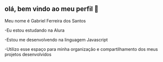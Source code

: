 

## olá, bem vindo ao meu perfil 👋

Meu nome é Gabriel Ferreira dos Santos

-Eu estou estudando na Alura

-Estou me desenvolvendo na linguagem Javascript

-Utilizo esse espaço para minha organização e compartilhamento dos meus projetos desenvolvidos



